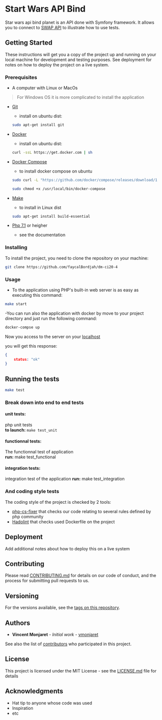 # Start Wars API Bind

Star wars api bind planet is an API done with Symfony framework. It allows you to connect to [SWAP API](https://swapi.co/) to illustrate how to use tests.

## Getting Started

These instructions will get you a copy of the project up and running on your local machine for development and testing purposes. See deployment for notes on how to deploy the project on a live system.

### Prerequisites
* A computer with Linux or MacOs 
> For Windows OS it is more complicated to install the application
* [Git](https://git-scm.com/)
    - install on ubuntu dist:
    ```bash 
    sudo apt-get install git
    ```
* [Docker](https://docs.docker.com/)
    - install on ubuntu dist: 
    ```bash 
    curl -ssL https://get.docker.com | sh 
    ```
*  [Docker Compose](https://docs.docker.com/compose/)
    - to install docker compose on ubuntu
    ```bash 
    sudo curl -L "https://github.com/docker/compose/releases/download/1.25.4/docker-compose-$(uname -s)-$(uname -m)" -o /usr/local/bin/docker-compose
    ```
    ```bash
    sudo chmod +x /usr/local/bin/docker-compose
    ```

* [Make](https://www.gnu.org/software/make/manual/make.html#Introduction)  
    - to install in Linux dist
    ```bash
    sudo apt-get install build-essential
    ```  
* [Php 7.1](https://www.php.net/) or heigher
    - see the documentation 
### Installing

To install the project, you need to clone the repository on your machine:

```bash
git clone https://github.com/faycalBordjah/dm-ci20-4
```
### Usage
- To the  application using PHP's built-in web server is as easy as executing this command: 

```bash
make start
```

-You can run also the application with docker by  move to your project directory and just run the following command:
```bash
docker-compse up
```

Now you  access to the server on your [localhost](http://localhost:80)

you will get this response:
```json
{
    status: "ok"
}
```

## Running the tests

```bash
make test
```

### Break down into end to end tests

#### unit tests:
php unit tests   
**to launch:** `make test_unit`

#### functionnal tests:
The functionnal test of application  
**run:** make test_functional

#### integration tests:
integration test of the application
**run:** make test_integration

### And coding style tests

The coding style of the project is checked by 2 tools:

 * [php-cs-fixer](https://github.com/FriendsOfPHP/PHP-CS-Fixer) that checks our code relating to several rules defined by php community
 * [Hadolint](https://github.com/hadolint/hadolint) that checks used Dockerfile on the project 


## Deployment

Add additional notes about how to deploy this on a live system

## Contributing

Please read [CONTRIBUTING.md](CONTRIBUTING.md) for details on our code of conduct, and the process for submitting pull requests to us.

## Versioning

For the versions available, see the [tags on this repository](https://github.com/faycalBordjah/dm-ci20-4/tags). 

## Authors

* **Vincent Monjaret** - *Initial work* - [vmonjaret](https://github.com/vmonjaret)

See also the list of [contributors](https://github.com/your/project/contributors) who participated in this project.

## License

This project is licensed under the MIT License - see the [LICENSE.md](LICENSE.md) file for details

## Acknowledgments

* Hat tip to anyone whose code was used
* Inspiration
* etc


